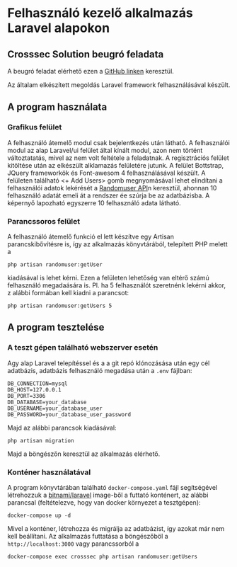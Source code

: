 # Felhasználó kezelő alkalmazás Laravel alapokon

## Crosssec Solution beugró feladata

A beugró feladat elérhető ezen a [GitHub linken](https://gist.github.com/laszloandras/47ea3daf9590efc3711cd158a5b25513) keresztül.

Az általam elkészített megoldás Laravel framework felhasználásával készült.


## A program használata
### Grafikus felület

A felhasználó átemelő modul csak bejelentkezés után látható. A felhasználói modul az alap Laravel/ui felület által kínált modul, azon nem történt változtatatás, mivel az nem volt feltétele a feladatnak. A regisztrációs felület kitöltése után az elkészült alklamazás felületére jutunk. A felület Bottstrap, JQuery frameworkök és Font-awesom 4 felhasználásával készült.
A felületen található <+ Add Users> gomb megnyomásával lehet elindítani a felhasználói adatok lekérését a [Randomuser API](https://randomuser.me/api)n keresztül, ahonnan 10 felhasználó adatát emeli át a rendszer ée szúrja be az adatbázisba.
A képernyő lapozható egyszerre 10 felhasználó adata látható.

### Parancssoros felület

A felhasználó átemelő funkció el lett készítve egy Artisan parancskibővítésre is, így az alkalmazás könyvtárából, telepített PHP melett a

```
php artisan randomuser:getUser
```

kiadásával is lehet kérni. Ezen a felületen lehetőség van eltérő számú felhasználó megadaására is. Pl. ha 5 felhasználót szeretnénk lekérni akkor, z alábbi formában kell kiadni a parancsot:

```
php artisan randomuser:getUsers 5
```

## A program tesztelése

### A teszt gépen található webszerver esetén

Agy alap Laravel telepítéssel és a a git repó klónozásása után egy cél adatbázis, adatbázis felhasználó megadása után a ``` .env ``` fájlban:

```
DB_CONNECTION=mysql
DB_HOST=127.0.0.1
DB_PORT=3306
DB_DATABASE=your_database
DB_USERNAME=your_database_user
DB_PASSWORD=your_database_user_password
```
Majd az alábbi parancsok kiadásával:

```
php artisan migration
```

Majd a böngészőn keresztül az alkalmazás elérhető.

### Konténer használatával

A program könyvtárában található ```docker-compose.yaml``` fájl segítségével létrehozzuk a [bitnami/laravel](https://hub.docker.com/r/bitnami/laravel) image-ből a futtató konténert, az alábbi parancsal (feltételezve, hogy van docker környezet a tesztgépen):

```
docker-compose up -d
```

Mivel a konténer, létrehozza és migrálja az adatbázist, így azokat már nem kell beállítani. Az alkalmazás futtatása a böngészőböl a ```http://localhost:3000``` vagy parancssorból a 
```
docker-compose exec crosssec php artisan randomuser:getUsers
```
